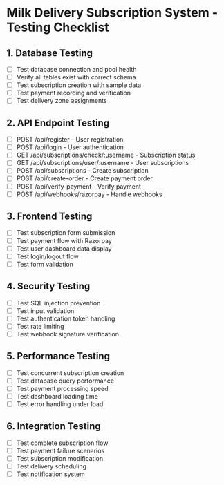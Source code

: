 # Milk Delivery Subscription System - Testing Checklist

## 1. Database Testing
- [ ] Test database connection and pool health
- [ ] Verify all tables exist with correct schema
- [ ] Test subscription creation with sample data
- [ ] Test payment recording and verification
- [ ] Test delivery zone assignments

## 2. API Endpoint Testing
- [ ] POST /api/register - User registration
- [ ] POST /api/login - User authentication
- [ ] GET /api/subscriptions/check/:username - Subscription status
- [ ] GET /api/subscriptions/user/:username - User subscriptions
- [ ] POST /api/subscriptions - Create subscription
- [ ] POST /api/create-order - Create payment order
- [ ] POST /api/verify-payment - Verify payment
- [ ] POST /api/webhooks/razorpay - Handle webhooks

## 3. Frontend Testing
- [ ] Test subscription form submission
- [ ] Test payment flow with Razorpay
- [ ] Test user dashboard data display
- [ ] Test login/logout flow
- [ ] Test form validation

## 4. Security Testing
- [ ] Test SQL injection prevention
- [ ] Test input validation
- [ ] Test authentication token handling
- [ ] Test rate limiting
- [ ] Test webhook signature verification

## 5. Performance Testing
- [ ] Test concurrent subscription creation
- [ ] Test database query performance
- [ ] Test payment processing speed
- [ ] Test dashboard loading time
- [ ] Test error handling under load

## 6. Integration Testing
- [ ] Test complete subscription flow
- [ ] Test payment failure scenarios
- [ ] Test subscription modification
- [ ] Test delivery scheduling
- [ ] Test notification system
